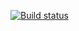 [![Build status](https://ci.appveyor.com/api/projects/status/1cwhig2fp5xi2ocy?svg=true)](https://ci.appveyor.com/project/alex-pakin/aqa51)